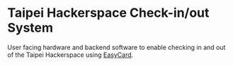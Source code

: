 # Taipei Hackerspace Check-in/out System

User facing hardware and backend software to enable
checking in and out of the Taipei Hackerspace using
[EasyCard][easycard].

[easycard]: http://en.wikipedia.org/wiki/EasyCard "EasyCard on Wikipedia"
